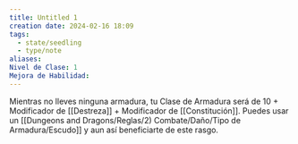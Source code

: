 ```yaml
---
title: Untitled 1
creation date: 2024-02-16 18:09
tags:
  - state/seedling
  - type/note
aliases: 
Nivel de Clase: 1
Mejora de Habilidad:
---
```

Mientras no lleves ninguna armadura, tu Clase de Armadura será de 10 + Modificador de [[Destreza]] + Modificador de [[Constitución]]. 
Puedes usar un [[Dungeons and Dragons/Reglas/2) Combate/Daño/Tipo de Armadura/Escudo]] y aun así beneficiarte de este rasgo. 


